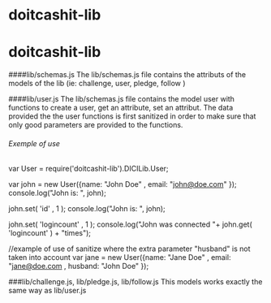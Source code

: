 # doitcashit-lib
# doitcashit-lib


####lib/schemas.js
The lib/schemas.js file contains the attributs of the models of the lib (ie: challenge, user, pledge, follow )

####lib/user.js
The lib/schemas.js file contains the model user with functions to create a user, get an attribute, set an attribut.
The data provided the the user functions is first sanitized in order to make sure that only good parameters are provided to the functions.

###### Exemple of use
var User = require('doitcashit-lib').DICILib.User;

var john = new User({name: "John Doe" , email: "john@doe.com" });
console.log("John is: ", john);

john.set( 'id' , 1 );
console.log("John is: ", john);

john.set( 'logincount' , 1 );
console.log("John was connected "+ john.get( 'logincount' ) + "times");

//example of use of sanitize where the extra parameter "husband" is not taken into account
var jane = new User({name: "Jane Doe" , email: "jane@doe.com , husband: "John Doe" });

###lib/challenge.js, lib/pledge.js, lib/follow.js
This models works exactly the same way as lib/user.js

